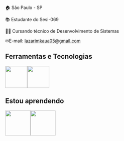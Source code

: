 

<!--
**lazarimkaua/lazarimkaua** is a ✨ _special_ ✨ repository because its `README.md` (this file) appears on your GitHub profile.

Here are some ideas to get you started:

- 🔭 I’m currently working on ...
- 🌱 I’m currently learning ...
- 👯 I’m looking to collaborate on ...
- 🤔 I’m looking for help with ...
- 💬 Ask me about ...
- 📫 How to reach me: ...
- 😄 Pronouns: ...
- ⚡ Fun fact: ...
-->

🏠 São Paulo - SP


📚 Estudante do Sesi-069


👩‍💻 Cursando técnico de Desenvolvimento de Sistemas


✉E-mail: lazarimkaua05@gmail.com 


## Ferramentas e Tecnologias

<img src="https://cdn.jsdelivr.net/gh/devicons/devicon/icons/github/github-original.svg" height= "70" width= "70" /><img src="https://cdn.jsdelivr.net/gh/devicons/devicon/icons/vscode/vscode-original.svg"  height= "70" width= "70" />
          
          


## Estou aprendendo

<img src="https://cdn.jsdelivr.net/gh/devicons/devicon/icons/html5/html5-original-wordmark.svg" height= "80" width= "80" /><img src="https://cdn.jsdelivr.net/gh/devicons/devicon/icons/css3/css3-original-wordmark.svg" height= "80" width= "80" />
          
          
          
